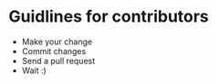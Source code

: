 Guidlines for contributors
==========================

* Make your change
* Commit changes
* Send a pull request
* Wait :)
